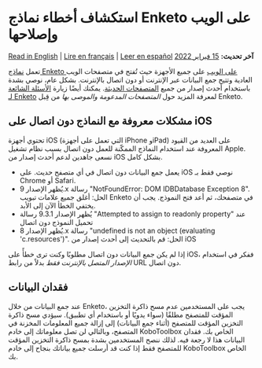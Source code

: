 # استكشاف أخطاء نماذج Enketo على الويب وإصلاحها
<a href="../troubleshooting_webforms.html">Read in English</a> | <a href="../fr/troubleshooting_webforms.html">Lire en français</a> | <a href="../es/troubleshooting_webforms.html">Leer en español</a>
**آخر تحديث:** <a href="https://github.com/kobotoolbox/docs/blob/511ea4cb3c698a4b45e7c2b4efd1af4e356e811f/source/troubleshooting_webforms.md" class="reference">15 فبراير 2022</a>

تعمل [نماذج Enketo على الويب](enketo.md) على جميع الأجهزة حيث تُفتح في متصفحات الويب العادية وتتيح جمع البيانات عبر الإنترنت أو دون اتصال بالإنترنت. بشكل عام، نوصي بشدة باستخدام أحدث إصدار من جميع [المتصفحات الحديثة](https://enke.to/modern-browsers). يمكنك أيضًا زيارة [الأسئلة الشائعة لـ Enketo](https://enketo.org/faq/#browsers) لمعرفة المزيد حول _المتصفحات المدعومة والموصى بها_ من قِبل Enketo.

## مشكلات معروفة مع النماذج دون اتصال على iOS

تحتوي أجهزة iOS (التي تعمل على أجهزة iPhone وiPad) على العديد من القيود المعروفة عند استخدام النماذج الممكّنة للعمل دون اتصال بسبب نظام تشغيل Apple. نسعى جاهدين لدعم أحدث إصدار من iOS بشكل كامل.

-   يعمل جمع البيانات دون اتصال في أي متصفح حديث. على iOS نوصي فقط بـ Chrome أو Safari.
-   يُظهر الإصدار 9.x رسالة "NotFoundError: DOM IDBDatabase Exception 8". الحل: أغلق جميع علامات تبويب Enketo في متصفحك، ثم أعد فتح النموذج. يجب أن يختفي الخطأ الآن إلى الأبد.
-   يُظهر الإصدار 9.3.1 رسالة "Attempted to assign to readonly property" عند تحميل النموذج دون اتصال
-   يُظهر الإصدار 8.x رسالة "undefined is not an object (evaluating 'c.resources')". الحل: قم بالتحديث إلى أحدث إصدار من iOS

إذا لم يكن جمع البيانات دون اتصال مطلوبًا وكنت ترى خطأً على iOS، ففكر في استخدام _الإصدار المتصل بالإنترنت فقط_ بدلاً من رابط URL دون اتصال.

## فقدان البيانات

عند جمع البيانات من خلال Enketo، يجب على المستخدمين عدم مسح ذاكرة التخزين المؤقت للمتصفح مطلقًا (سواء يدويًا أو باستخدام أي تطبيق). سيؤدي مسح ذاكرة التخزين المؤقت للمتصفح (أثناء جمع البيانات) إلى إزالة جميع المعلومات المخزنة في المتصفح، وبالتالي لن تصل معلوماتك إلى خادم KoboToolbox الخاص بك. فقدان البيانات هذا لا رجعة فيه. لذلك ننصح المستخدمين بشدة بمسح ذاكرة التخزين المؤقت للمتصفح فقط إذا كنت قد أرسلت جميع بياناتك بنجاح إلى خادم KoboToolbox الخاص بك.